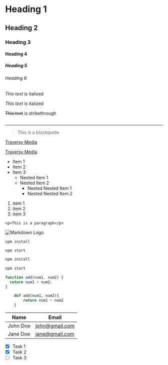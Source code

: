 <!-- Markdown -->

# Heading 1

## Heading 2

### Heading 3

#### Heading 4

##### Heading 5

###### Heading 6

<!-- Italic -->

_This text_ is italized

_This text_ is italized

<!-- Strikethrough -->

~~This text~~ is strikethrough

## <!-- Horizontal line -->

---

<!-- Blockquote -->

> This is a blockquote

<!-- Links -->

[Traversy Media](http://www.traversymedia.com)

[Traversy Media](http://www.traversymedia.com 'Traversy Media')

<!-- ul -->

- Item 1
- Item 2
- Item 3
  - Nested Item 1
  - Nested Item 2
    - Nested Nested Item 1
    - Nested Nested Item 2

<!-- OL -->

1. item 1
1. item 2
1. item 3

<!-- Inline Code Block -->

`<p>This is a paragraph</p>`

<!-- Images -->

![Markdown Logo](https://markdown-here.com/img/icon256.png)

<!-- GITHUB Markdown -->
<!-- Code Blocks-->

```
npm install

npm start
```

```bash
npm install

npm start
```

```javascript
function add(num1, num2) {
  return num1 + num2;
}
```

```python
    def add(num1, num2){
        return num1 + num2
    }
```

<!-- Tables -->

| Name     | Email          |
| -------- | -------------- |
| John Doe | john@gmail.com |
| Jane Doe | jane@gmail.com |

<!-- Task Lists -->

- [x] Task 1
- [x] Task 2
- [ ] Task 3
